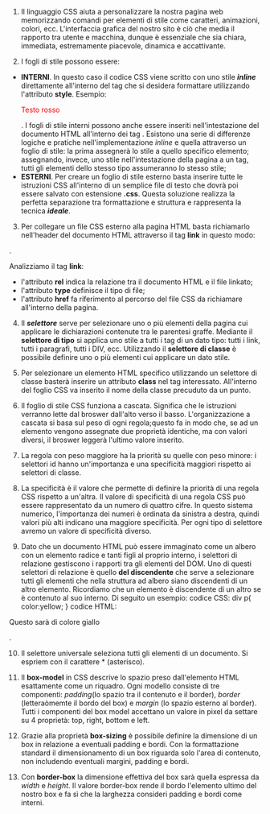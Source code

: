 1. Il linguaggio CSS aiuta a personalizzare la nostra pagina web memorizzando comandi per elementi di stile come caratteri, animazioni, colori, ecc. L'interfaccia grafica del nostro sito è ciò che media il rapporto tra utente e macchina, dunque è essenziale che sia chiara, immediata, estremamente piacevole, dinamica e accattivante.

2. I fogli di stile possono essere:

- **INTERNI**. In questo caso il codice CSS viene scritto con uno stile **_inline_** direttamente all'interno del tag che si desidera formattare utilizzando l'attributo **style**. Esempio: <p style="color: #FF0000;">Testo rosso</p>.
  I fogli di stile interni possono anche essere inseriti nell'intestazione del documento HTML all'interno dei tag <style></style>.
  Esistono una serie di differenze logiche e pratiche nell'implementazione _inline_ e quella attraverso un foglio di stile: la prima assegnerà lo stile a quello specifico elemento; assegnando, invece, uno stile nell'intestazione della pagina a un tag, tutti gli elementi dello stesso tipo assumeranno lo stesso stile;
- **ESTERNI**. Per creare un foglio di stile esterno basta inserire tutte le istruzioni CSS all'interno di un semplice file di testo che dovrà poi essere salvato con estensione **.css**. Questa soluzione realizza la perfetta separazione tra formattazione e struttura e rappresenta la tecnica **_ideale_**.

3. Per collegare un file CSS esterno alla pagina HTML basta richiamarlo nell'header del documento HTML attraverso il tag **link** in questo modo:
<link rel="stylesheet" type="text/css" href="style.css">.

Analizziamo il tag **link**:

- l'attributo **rel** indica la relazione tra il documento HTML e il file linkato;
- l'attributo **type** definisce il tipo di file;
- l'attributo **href** fa riferimento al percorso del file CSS da richiamare all'interno della pagina.

4. Il **_selettore_** serve per selezionare uno o più elementi della pagina cui applicare le dichiarazioni contenute tra le parentesi graffe. Mediante il **selettore di tipo** si applica uno stile a tutti i tag di un dato tipo: tutti i link, tutti i paragrafi, tutti i DIV, ecc.
   Utilizzando il **selettore di classe** è possibile definire uno o più elementi cui applicare un dato stile.

5. Per selezionare un elemento HTML specifico utilizzando un selettore di classe basterà inserire un attributo **class** nel tag interessato. All'interno del foglio CSS va inserito il nome della classe precuduto da un punto.

6. Il foglio di stile CSS funziona a cascata. Significa che le istruzioni verranno lette dal broswer dall'alto verso il basso. L'organizzazione a cascata si basa sul peso di ogni regola;questo fa in modo che, se ad un elemento vengono assegnate due proprietà identiche, ma con valori diversi, il broswer leggerà l'ultimo valore inserito.

7. La regola con peso maggiore ha la priorità su quelle con peso minore: i selettori id hanno un'importanza e una specificità maggiori rispetto ai selettori di classe.

8. La specificità è il valore che permette di definire la priorità di una regola CSS rispetto a un'altra. Il valore di specificità di una regola CSS può essere rappresentato da un numero di quattro cifre. In questo sistema numerico, l'importanza dei numeri è ordinata da sinistra a destra, quindi valori più alti indicano una maggiore specificità.
   Per ogni tipo di selettore avremo un valore di specificità diverso.

9. Dato che un documento HTML può essere immaginato come un albero con un elemento radice e tanti figli al proprio interno, i selettori di relazione gestiscono i rapporti tra gli elementi del DOM. Uno di questi selettori di relazione è quello **del discendente** che serve a selezionare tutti gli elementi che nella struttura ad albero siano discendenti di un altro elemento. Ricordiamo che un elemento è discendente di un altro se è contenuto al suo interno. Di seguito un esempio:
codice CSS:
div p{
color:yellow;
}
codice HTML:
<div>
<p>Questo sarà di colore giallo</p>
</div>.

10. Il selettore universale seleziona tutti gli elementi di un documento. Si espriem con il carattere \* (asterisco).

11. Il **box-model** in CSS descrive lo spazio preso dall'elemento HTML esattamente come un riquadro. Ogni modello consiste di tre componenti: _padding_(lo spazio tra il contenuto e il border), _border_ (letteraòmemte il bordo del box) e _margin_ (lo spazio esterno al border). Tutti i componenti del box model accettano un valore in pixel da settare su 4 proprietà: top, right, bottom e left.

12. Grazie alla proprietà **box-sizing** è possibile definire la dimensione di un box in relazione a eventuali padding e bordi. Con la formattazione standard il dimensionamento di un box riguarda solo l'area di contenuto, non includendo eventuali margini, padding e bordi.

13. Con **border-box** la dimensione effettiva del box sarà quella espressa da _width_ e _height_. Il valore border-box rende il bordo l'elemento ultimo del nostro box e fa sì che la larghezza consideri padding e bordi come interni.
